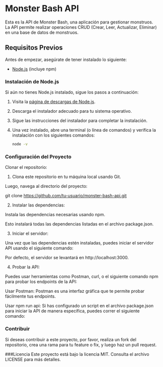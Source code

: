 # Monster Bash API

Esta es la API de Monster Bash, una aplicación para gestionar monstruos. La API permite realizar operaciones CRUD (Crear, Leer, Actualizar, Eliminar) en una base de datos de monstruos.

## Requisitos Previos

Antes de empezar, asegúrate de tener instalado lo siguiente:

- [Node.js](https://nodejs.org/) (incluye npm)

### Instalación de Node.js

Si aún no tienes Node.js instalado, sigue los pasos a continuación:

1. Visita la [página de descargas de Node.js](https://nodejs.org/).
2. Descarga el instalador adecuado para tu sistema operativo.
3. Sigue las instrucciones del instalador para completar la instalación.
4. Una vez instalado, abre una terminal (o línea de comandos) y verifica la instalación con los siguientes comandos:

   ```bash
   node -v

### Configuración del Proyecto
Clonar el repositorio:

1. Clona este repositorio en tu máquina local usando Git.

Luego, navega al directorio del proyecto:

git clone https://github.com/tu-usuario/monster-bash-api.git


2. Instalar las dependencias:

Instala las dependencias necesarias usando npm.

Esto instalará todas las dependencias listadas en el archivo package.json.

3. Iniciar el servidor:

Una vez que las dependencias estén instaladas, puedes iniciar el servidor API usando el siguiente comando:

Por defecto, el servidor se levantará en http://localhost:3000.

4. Probar la API:

Puedes usar herramientas como Postman, curl, o el siguiente comando npm para probar los endpoints de la API:

Usar Postman: Postman es una interfaz gráfica que te permite probar fácilmente tus endpoints.

Usar npm run api: Si has configurado un script en el archivo package.json para iniciar la API de manera específica, puedes correr el siguiente comando:

### Contribuir
Si deseas contribuir a este proyecto, por favor, realiza un fork del repositorio, crea una rama para tu feature o fix, y luego haz un pull request.


###Licencia
Este proyecto está bajo la licencia MIT. Consulta el archivo LICENSE para más detalles.
